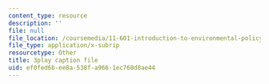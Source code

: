 ```yaml
---
content_type: resource
description: ''
file: null
file_location: /coursemedia/11-601-introduction-to-environmental-policy-and-planning-fall-2016/ef0fed6bee8a538fa9661ec760d8ae44_alnDYYwAs74.vtt
file_type: application/x-subrip
resourcetype: Other
title: 3play caption file
uid: ef0fed6b-ee8a-538f-a966-1ec760d8ae44
---
```

